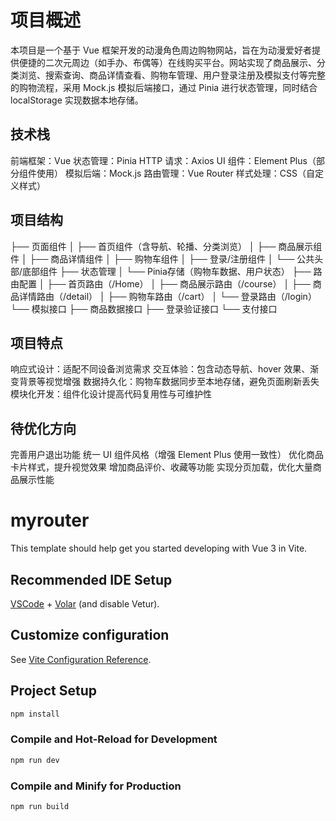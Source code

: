 # 项目概述

本项目是一个基于 Vue 框架开发的动漫角色周边购物网站，旨在为动漫爱好者提供便捷的二次元周边（如手办、布偶等）在线购买平台。网站实现了商品展示、分类浏览、搜索查询、商品详情查看、购物车管理、用户登录注册及模拟支付等完整的购物流程，采用 Mock.js 模拟后端接口，通过 Pinia 进行状态管理，同时结合 localStorage 实现数据本地存储。

## 技术栈

前端框架：Vue
状态管理：Pinia
HTTP 请求：Axios
UI 组件：Element Plus（部分组件使用）
模拟后端：Mock.js
路由管理：Vue Router
样式处理：CSS（自定义样式）

## 项目结构

├── 页面组件
│   ├── 首页组件（含导航、轮播、分类浏览）
│   ├── 商品展示组件
│   ├── 商品详情组件
│   ├── 购物车组件
│   ├── 登录/注册组件
│   └── 公共头部/底部组件
├── 状态管理
│   └── Pinia存储（购物车数据、用户状态）
├── 路由配置
│   ├── 首页路由（/Home）
│   ├── 商品展示路由（/course）
│   ├── 商品详情路由（/detail）
│   ├── 购物车路由（/cart）
│   └── 登录路由（/login）
└── 模拟接口
    ├── 商品数据接口
    ├── 登录验证接口
    └── 支付接口

## 项目特点

响应式设计：适配不同设备浏览需求
交互体验：包含动态导航、hover 效果、渐变背景等视觉增强
数据持久化：购物车数据同步至本地存储，避免页面刷新丢失
模块化开发：组件化设计提高代码复用性与可维护性

## 待优化方向

完善用户退出功能
统一 UI 组件风格（增强 Element Plus 使用一致性）
优化商品卡片样式，提升视觉效果
增加商品评价、收藏等功能
实现分页加载，优化大量商品展示性能

# myrouter

This template should help get you started developing with Vue 3 in Vite.

## Recommended IDE Setup

[VSCode](https://code.visualstudio.com/) + [Volar](https://marketplace.visualstudio.com/items?itemName=Vue.volar) (and disable Vetur).

## Customize configuration

See [Vite Configuration Reference](https://vitejs.dev/config/).

## Project Setup

```sh
npm install
```

### Compile and Hot-Reload for Development

```sh
npm run dev
```

### Compile and Minify for Production

```sh
npm run build
```
